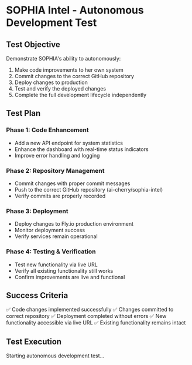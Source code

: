 # SOPHIA Intel - Autonomous Development Test

## Test Objective
Demonstrate SOPHIA's ability to autonomously:
1. Make code improvements to her own system
2. Commit changes to the correct GitHub repository
3. Deploy changes to production
4. Test and verify the deployed changes
5. Complete the full development lifecycle independently

## Test Plan

### Phase 1: Code Enhancement
- Add a new API endpoint for system statistics
- Enhance the dashboard with real-time status indicators
- Improve error handling and logging

### Phase 2: Repository Management
- Commit changes with proper commit messages
- Push to the correct GitHub repository (ai-cherry/sophia-intel)
- Verify commits are properly recorded

### Phase 3: Deployment
- Deploy changes to Fly.io production environment
- Monitor deployment success
- Verify services remain operational

### Phase 4: Testing & Verification
- Test new functionality via live URL
- Verify all existing functionality still works
- Confirm improvements are live and functional

## Success Criteria
✅ Code changes implemented successfully
✅ Changes committed to correct repository
✅ Deployment completed without errors
✅ New functionality accessible via live URL
✅ Existing functionality remains intact

## Test Execution
Starting autonomous development test...

